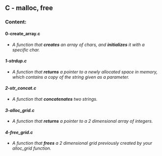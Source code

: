 ## C - malloc, free

### Content:

#### **0-create_array.c**
- *A function that **creates** an array of chars, and **initializes** it with a specific char.*

#### *1-strdup.c*
- *A function that **returns** a pointer to a newly allocated space in memory, which contains a copy of the string given as a parameter.*

#### *2-str_concat.c*
- *A function that **concatenates** two strings.*

#### *3-alloc_grid.c*
- *A function that **returns** a pointer to a 2 dimensional array of integers.*

#### *4-free_grid.c*
- *A function that **frees** a 2 dimensional grid previously created by your alloc_grid function.*

